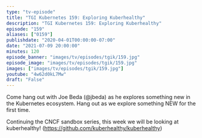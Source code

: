 ```yaml
---
type: "tv-episode"
title: "TGI Kubernetes 159: Exploring Kuberhealthy"
description: "TGI Kubernetes 159: Exploring Kuberhealthy"
episode: "159"
aliases: ["0159"]
publishdate: "2020-04-01T00:00:00-07:00"
date: "2021-07-09 20:00:00"
minutes: 120
episode_banner: "images/tv/episodes/tgik/159.jpg"
episode_image: "images/tv/episodes/tgik/159.jpg"
images: ["images/tv/episodes/tgik/159.jpg"]
youtube: "4w62d0kL7Mw"
draft: "False"
---
```


Come hang out with Joe Beda (@jbeda) as he explores something new in the Kubernetes ecosystem.  Hang out as we explore something NEW for the first time.

Continuing the CNCF sandbox series, this week we will be looking at kuberhealthy! (https://github.com/kuberhealthy/kuberhealthy)